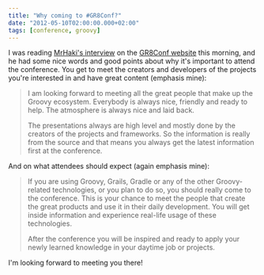 ```yaml
---
title: "Why coming to #GR8Conf?"
date: "2012-05-10T02:00:00.000+02:00"
tags: [conference, groovy]
---
```


I was reading [MrHaki's interview](http://gr8conf.eu/blog/Interview-with-MrHaki) on the [GR8Conf website](http://gr8conf.eu) this morning, and he had some nice words and good points about why it's important to attend the conference. You get to meet the creators and developers of the projects you're interested in and have great content (emphasis mine):  

> I am looking forward to meeting all the great people that make up the Groovy ecosystem. Everybody is always nice, friendly and ready to help. The atmosphere is always nice and laid back.   
> 
> The presentations always are high level and mostly done by the creators of the projects and frameworks. So the information is really from the source and that means you always get the latest information first at the conference.

And on what attendees should expect (again emphasis mine):

> If you are using Groovy, Grails, Gradle or any of the other Groovy-related technologies, or you plan to do so, you should really come to the conference. This is your chance to meet the people that create the great products and use it in their daily development. You will get inside information and experience real-life usage of these technologies.   
> 
> After the conference you will be inspired and ready to apply your newly learned knowledge in your daytime job or projects.

I'm looking forward to meeting you there!